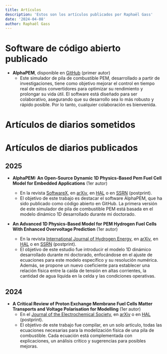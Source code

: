 ```yaml
---
title: Artículos
description: 'Estos son los artículos publicados por Raphaël Gass'
date: '2024-04-08'
author: Raphaël Gass
---
```


# Software de código abierto publicado
- **AlphaPEM**, disponible en [GitHub](https://github.com/gassraphael/AlphaPEM) (primer autor)
    - Este simulador de pila de combustible PEM, desarrollado a partir de investigaciones, tiene como objetivo mejorar el control en tiempo real de estos convertidores para optimizar su rendimiento y prolongar su vida útil. El software está diseñado para ser colaborativo, asegurando que su desarrollo sea lo más robusto y rápido posible. Por lo tanto, cualquier colaboración es bienvenida.
    
# Artículos de diarios sometidos
    
# Artículos de diarios publicados
## 2025
- **AlphaPEM: An Open-Source Dynamic 1D Physics-Based Pem Fuel Cell Model for Embedded Applications** (1er autor)
    - En la revista [SoftwareX](https://doi.org/10.1016/j.softx.2024.102002), en [arXiv](https://doi.org/10.48550/arXiv.2407.12373), en [HAL](https://hal.science/hal-04647829) o en [SSRN](http://ssrn.com/abstract=4946674) (postprint).
    - El objetivo de este trabajo es destacar el software AlphaPEM, que ha sido publicado como código abierto en GitHub. La primera versión de este simulador de pila de combustible PEM está basada en el modelo dinámico 1D desarrollado durante mi doctorado.

- **An Advanced 1D Physics-Based Model for PEM Hydrogen Fuel Cells With Enhanced Overvoltage Prediction** (1er autor)
    - En la revista [International Journal of Hydrogen Energy](https://doi.org/10.1016/j.ijhydene.2024.11.374), en [arXiv](https://doi.org/10.48550/arXiv.2404.07508), en [HAL](https://hal.science/hal-04530852) o en [SSRN](https://papers.ssrn.com/sol3/papers.cfm?abstract_id=4812343) (postprint).
    - El objetivo de este estudio fue introducir el modelo 1D dinámico desarrollado durante mi doctorado, enfocándose en el ajuste de ecuaciones para este modelo específico y su resolución numérica. Además, se propone un nuevo coeficiente para establecer una relación física entre la caída de tensión en altas corrientes, la cantidad de agua líquida en la celda y las condiciones operativas.
    
## 2024
- **A Critical Review of Proton Exchange Membrane Fuel Cells Matter Transports and Voltage Polarisation for Modelling** (1er autor)
    - En el [Journal of the Electrochemical Society](https://doi.org/10.1149/1945-7111/ad305a), en [arXiv](https://arxiv.org/abs/2410.13323) o en [HAL](https://hal.science/hal-04493419) (postprint).
    - El objetivo de este trabajo fue compilar, en un solo artículo, todas las ecuaciones necesarias para la modelización física de una pila de combustible. Cada ecuación está complementada con explicaciones, un análisis crítico y sugerencias para posibles mejoras.





